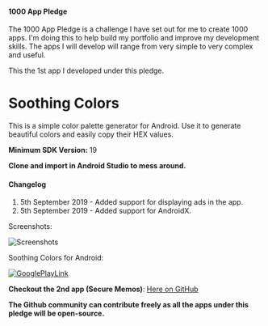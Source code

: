 #### 1000 App Pledge

The 1000 App Pledge is a challenge I have set out for me to create 1000 apps. I'm doing this to help build my portfolio and improve my development skills. The apps I will develop will range from very simple to very complex and useful.

This the 1st app I developed under this pledge. 

# Soothing Colors
This is a simple color palette generator for Android. Use it to generate beautiful colors and easily copy their HEX values.

**Minimum SDK Version:** 19

**Clone and import in Android Studio to mess around.**

#### Changelog
1. 5th September 2019 - Added support for displaying ads in the app.
1. 5th September 2019 - Added support for AndroidX.

Screenshots:

![Screenshots](https://user-images.githubusercontent.com/29485313/61129931-2a862580-a4d3-11e9-8370-d8501e9e9fd1.png)

Soothing Colors for Android:

[![GooglePlayLink](https://user-images.githubusercontent.com/29485313/61143889-12bd9a00-a4f1-11e9-90ce-73d190532653.jpg)](https://play.google.com/store/apps/details?id=in.edureal.soothingcolors)

**Checkout the 2nd app (Secure Memos)**: [Here on GitHub](https://github.com/vishu103/secure-memos)

**The Github community can contribute freely as all the apps under this pledge will be open-source.**

